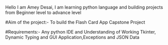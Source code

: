 Hello I am Amey Desai, I am learning python language and building projects from Beginner level to advance level

#Aim of the project:- To build the Flash Card App Capstone Project

#Requirements:- Any python IDE and Understanding of Working Tkinter, Dynamic Typing and GUI Application,Exceptions and JSON Data